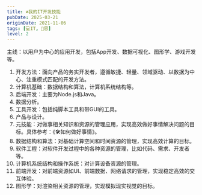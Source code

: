 ```yaml
---
title: ☘️我的IT开发技能
pubDate: 2025-03-21
originDate: 2021-11-06
tags: [💻IT, 🤔思]
level: 2
---
```


主线：以用户为中心的应用开发，包括App开发、数据可视化、图形学、游戏开发等。

1. 开发方法：面向产品的务实开发者，遵循敏捷、轻量、领域驱动、以数据为中心、注重模式匹配的开发方法。
2. 计算机基础：数据结构和算法，计算机系统结构等。
3. 后端开发：主要为Node.js和Java。
4. 数据分析。
5. 工具开发：包括纯脚本工具和带GUI的工具。
6. 产品与设计。
1. 元技能：对做事相关知识和资源的管理应用，实现高效做好事情解决问题的目标。具体参考：《🛠如何做好事情》。
2. 数据结构和算法：对基础计算空间和时间资源的管理，实现高效计算的目标。
3. 软件工程：对软件开发过程中的各种资源的管理，比如代码、需求、开发者等。
4. 计算机系统结构和操作系统：对计算设备资源的管理。
5. 前端开发：对前端资源如UI、前端数据、网络请求的管理，实现稳定高效的交互体验。
6. 图形学：对渲染相关资源的管理，实现模拟现实视觉的目标。
